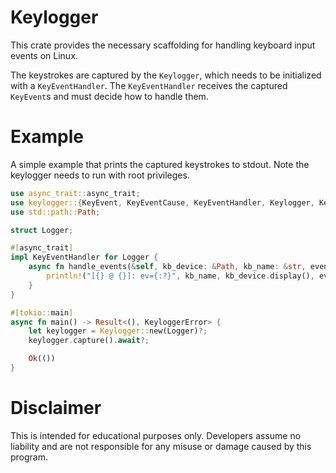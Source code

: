 # Keylogger

This crate provides the necessary scaffolding for handling keyboard input events on Linux.

The keystrokes are captured by the `Keylogger`, which needs to be initialized
with a `KeyEventHandler`. The `KeyEventHandler` receives the captured
`KeyEvent`s and must decide how to handle them.

# Example

A simple example that prints the captured keystrokes to stdout. Note the
keylogger needs to run with root privileges.

 ```rust
 use async_trait::async_trait;
 use keylogger::{KeyEvent, KeyEventCause, KeyEventHandler, Keylogger, KeyloggerError};
 use std::path::Path;

 struct Logger;

 #[async_trait]
 impl KeyEventHandler for Logger {
     async fn handle_events(&self, kb_device: &Path, kb_name: &str, events: &[KeyEvent]) {
         println!("[{} @ {}]: ev={:?}", kb_name, kb_device.display(), events);
     }
 }

 #[tokio::main]
 async fn main() -> Result<(), KeyloggerError> {
     let keylogger = Keylogger::new(Logger)?;
     keylogger.capture().await?;

     Ok(())
 }
 ```

# Disclaimer

This is intended for educational purposes only. Developers assume no liability
and are not responsible for any misuse or damage caused by this program.
